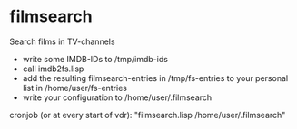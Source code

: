 # filmsearch
Search films in TV-channels

- write some IMDB-IDs to /tmp/imdb-ids
- call imdb2fs.lisp
- add the resulting filmsearch-entries in /tmp/fs-entries to your personal
  list in /home/user/fs-entries
- write your configuration to /home/user/.filmsearch

cronjob (or at every start of vdr):
"filmsearch.lisp /home/user/.filmsearch"

